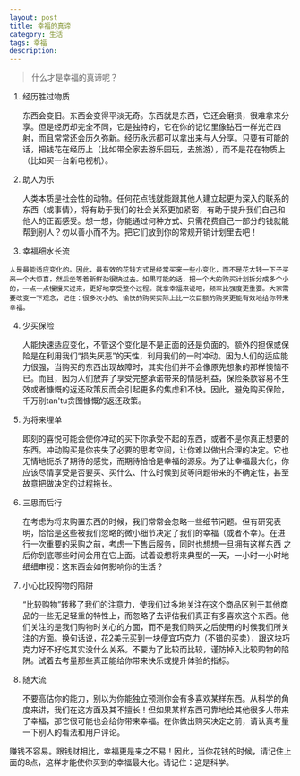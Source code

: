 ```yaml
---
layout: post
title: 幸福的真谛
category: 生活
tags: 幸福
description:
---
```


>什么才是幸福的真谛呢？


 1. 经历胜过物质

     东西会变旧。东西会变得平淡无奇。东西就是东西，它还会磨损，很难拿来分享。但是经历却完全不同，它是独特的，它在你的记忆里像钻石一样光芒四射，而且常常还会历久弥新。经历永远都可以拿出来与人分享。只要有可能的话，把钱花在经历上（比如带全家去游乐园玩，去旅游），而不是花在物质上（比如买一台新电视机）。
 2. 助人为乐

    人类本质是社会性的动物。任何花点钱就能跟其他人建立起更为深入的联系的东西（或事情），将有助于我们的社会关系更加紧密，有助于提升我们自己和他人的正面感受。想一想，你能通过何种方式、只需花费自己一部分的钱就能帮到别人？勿以善小而不为。把它们放到你的常规开销计划里去吧！
 3.  幸福细水长流

    人是最能适应变化的。因此，最有效的花钱方式是经常买来一些小变化，而不是花大钱一下子买来一个大惊喜，然后坐等着新鲜劲很快过去。如果可能的话，把一个大的购买计划拆分成多个小的，一点一点慢慢买过来，更好地享受整个过程。就拿幸福来说吧，频率比强度更重要。大家需要改变一下观念，记住：很多次小的、愉快的购买实际上比一次巨额的购买更能有效地给你带来幸福。
 4. 少买保险

    人能快速适应变化，不管这个变化是不是正面的还是负面的。额外的担保或保险是在利用我们“损失厌恶”的天性，利用我们的一时冲动。因为人们的适应能力很强，当购买的东西出现故障时，其实他们并不会像原先想象的那样懊恼不已。而且，因为人们放弃了享受完整承诺带来的情感利益，保险条款容易不生效或者慷慨的返还政策反而会引起更多的焦虑和不快。因此，避免购买保险，千万别tan'tu贪图慷慨的返还政策。
 5. 为将来埋单

    即刻的喜悦可能会使你冲动的买下你承受不起的东西，或者不是你真正想要的东西。冲动购买是你丧失了必要的思考空间，让你难以做出合理的决定。它也无情地扼杀了期待的感觉，而期待恰恰是幸福的源泉。为了让幸福最大化，你应该尽情享受是否要买、买什么、什么时候到货等问题带来的不确定性，甚至故意把做决定的过程拖长。

 6. 三思而后行

    在考虑为将来购置东西的时候，我们常常会忽略一些细节问题。但有研究表明，恰恰是这些被我们忽略的微小细节决定了我们的幸福（或者不幸）。在进行一次重要的采购之前，考虑一下售后服务，同时也想想一旦拥有这样东西 之后你到底哪些时间会用在它上面。试着设想将来典型的一天，一小时一小时地细细审视：这东西会如何影响你的生活？
 7. 小心比较购物的陷阱

    “比较购物”转移了我们的注意力，使我们过多地关注在这个商品区别于其他商品的一些无足轻重的特性上，而忽略了去评估我们真正有多喜欢这个东西。他们关注的是我们购物时关心的方面，而不是我们购买之后使用的时候我们所关注的方面。换句话说，花2美元买到一块便宜巧克力（不错的买卖），跟这块巧克力好不好吃其实没什么关系。不要为了比较而比较，谨防掉入比较购物的陷阱。试着去考量那些真正能给你带来快乐或提升体验的指标。
 8. 随大流

    不要高估你的能力，别以为你能独立预测你会有多喜欢某样东西。从科学的角度来讲，我们在这方面及其不擅长！但如果某样东西可靠地给其他很多人带来了幸福，那它很可能也会给你带来幸福。在你做出购买决定之前，请认真考量一下别人的看法和用户评论。

赚钱不容易。跟钱财相比，幸福更是来之不易！因此，当你花钱的时候，请记住上面的8点，这样才能使你买到的幸福最大化。请记住：这是科学。
